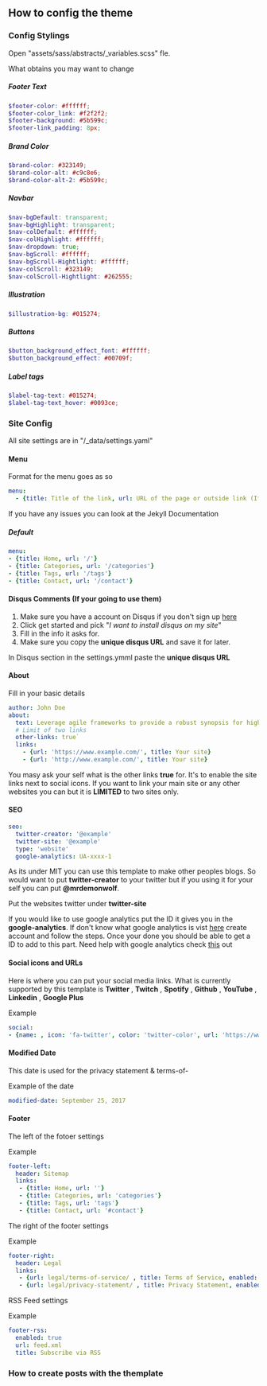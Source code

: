 ## How to config the theme

### Config Stylings
Open "assets/sass/abstracts/_variables.scss" fle.

What obtains you may want to change
##### Footer Text
```scss
$footer-color: #ffffff;
$footer-color_link: #f2f2f2;
$footer-background: #5b599c;
$footer-link_padding: 8px;
```
##### Brand Color
```scss
$brand-color: #323149;
$brand-color-alt: #c9c8e6;
$brand-color-alt-2: #5b599c;
```

##### Navbar
```scss
$nav-bgDefault: transparent;
$nav-bgHighlight: transparent;
$nav-colDefault: #ffffff;
$nav-colHighlight: #ffffff;
$nav-dropdown: true;
$nav-bgScroll: #ffffff;
$nav-bgScroll-Hightlight: #ffffff;
$nav-colScroll: #323149;
$nav-colScroll-Hightlight: #262555;
```

##### Illustration
```scss
$illustration-bg: #015274;
```

##### Buttons
```scss
$button_background_effect_font: #ffffff;
$button_background_effect: #00709f;
```

##### Label tags
```scss
$label-tag-text: #015274;
$label-tag-text_hover: #0093ce;
```

### Site Config
All site settings are in "/_data/settings.yaml"
#### Menu

Format for the menu goes as so

```yaml
menu:
  - {title: Title of the link, url: URL of the page or outside link (If the link is in the site then put /path and or /post/year/title_of_post)}
```

If you have any issues you can look at the Jekyll Documentation

##### Default
```yaml
menu:
- {title: Home, url: '/'}
- {title: Categories, url: '/categories'}
- {title: Tags, url: '/tags'}
- {title: Contact, url: '/contact'}
```

#### Disqus Comments (If your going to use them)

1. Make sure you have a account on Disqus if you don't sign up [here](https://disqus.com/)
2. Click get started and pick "_I want to install disqus on my site_"
3. Fill in the info it asks for.
4. Make sure you copy the __unique disqus URL__ and save it for later.

In Disqus section in the settings.ymml paste the __unique disqus URL__

####  About

Fill in your basic details

```yaml
author: John Doe
about:
  text: Leverage agile frameworks to provide a robust synopsis for high level overviews. Iterative approaches to corporate strategy foster collaborative thinking to further the overall value proposition
  # Limit of two links
  other-links: true`
  links:
    - {url: 'https://www.example.com/', title: Your site}
    - {url: 'http://www.example.com/', title: Your site}
```

You masy ask your self what is the other links __true__ for. It's to enable the site links next to social icons.  If you want to link your main site or any other websites you can but it is __LIMITED__ to two sites only.

####  SEO

```yaml
seo:
  twitter-creator: '@example'
  twitter-site: '@example'
  type: 'website'
  google-analytics: UA-xxxx-1
```

As its under MIT you can use this template to make other peoples blogs.  So would want to put __twitter-creator__ to your twitter but if you using it for your self you can put __@mrdemonwolf__.

Put the websites twitter under __twitter-site__

If you would like to use google analytics put the ID it gives you in the __google-analytics__.  If don't know what google analytics is vist [here](https://www.google.com/analytics/) create account and follow the steps.  Once your done you should be able to get a ID to add to this part.  Need help with google analytics check [this](https://moz.com/blog/absolute-beginners-guide-to-google-analytics) out

#### Social icons and URLs

Here is where you can put your social media links.
What is currently supported by this template is __Twitter__ , __Twitch__ , __Spotify__ , __Github__ , __YouTube__ , __Linkedin__ , __Google Plus__

Example
```yaml
social:
- {name: , icon: 'fa-twitter', color: 'twitter-color', url: 'https://www.twitter.com'}
```

#### Modified Date

This date is used for the privacy statement & terms-of-

Example of the date

```yaml
modified-date: September 25, 2017
```
#### Footer
The left of the fotoer settings

Example
```yaml
footer-left:
  header: Sitemap
  links:
   - {title: Home, url: ''}
   - {title: Categories, url: 'categories'}
   - {title: Tags, url: 'tags'}
   - {title: Contact, url: '#contact'}
```

The right of the footer settings

Example
```yaml
footer-right:
  header: Legal
  links:
   - {url: legal/terms-of-service/ , title: Terms of Service, enabled: true}
   - {url: legal/privacy-statement/ , title: Privacy Statement, enabled: true}
```

RSS Feed settings

Example
```yaml
footer-rss:
  enabled: true
  url: feed.xml
  title: Subscribe via RSS
```

### How to create posts with the themplate

###
